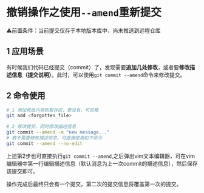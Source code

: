 # 撤销操作之使用`--amend`重新提交

⚠️前置条件：当前提交仅存于本地版本库中，尚未推送到远程仓库

## 1 应用场景

有时候我们代码已经提交（commit）了，发现需要**追加几处修改**，或者要**修改描述信息（提交说明）**。此时，可以使用`git commit --amend`命令来修改提交。

## 2 命令使用

```bash
# 1 添加修改内容到暂存区，若没有，可忽略
git add <forgotten_file>

# 2 修改提交，同时修改描述信息
git commit --amend -m "new message..."
# 若不需要修改描述信息，可直接使用如下命令
git commit --amend --no-edit
```

上述第2步也可直接执行`git commit --amend`,之后弹出vim文本编辑器，可在vim编辑器中第一行编辑描述信息（默认消息为上一次commit的描述信息），然后保存该提交即可。

操作完成后最终只会有一个提交，第二次的提交信息将覆盖第一次的提交。

